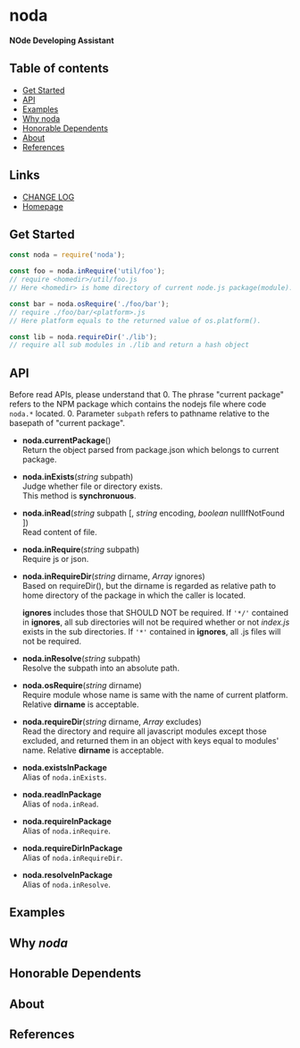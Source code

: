 #	noda
__NOde Developing Assistant__

##	Table of contents

*	[Get Started](#get-started)
*	[API](#api)
* 	[Examples](#examples)
*	[Why noda](#why-noda)
*	[Honorable Dependents](#honorable-dependents)
*	[About](#about)
*	[References](#references)

##	Links

*	[CHANGE LOG](./CHANGELOG.md)
*	[Homepage](https://github.com/YounGoat/noda)

##	Get Started

```javascript
const noda = require('noda');

const foo = noda.inRequire('util/foo');
// require <homedir>/util/foo.js
// Here <homedir> is home directory of current node.js package(module).

const bar = noda.osRequire('./foo/bar');
// require ./foo/bar/<platform>.js
// Here platform equals to the returned value of os.platform().

const lib = noda.requireDir('./lib');
// require all sub modules in ./lib and return a hash object
```

##	API

Before read APIs, please understand that
0.  The phrase "current package" refers to the NPM package which contains the nodejs file where code `noda.*` located.
0.  Parameter `subpath` refers to pathname relative to the basepath of "current package".

*	__noda.currentPackage__()  
    Return the object parsed from package.json which belongs to current package.

*	__noda.inExists__(*string* subpath)  
    Judge whether file or directory exists.  
    This method is __synchronuous__.

*	__noda.inRead__(*string* subpath [, *string* encoding, *boolean* nullIfNotFound ])  
    Read content of file.

*	__noda.inRequire__(*string* subpath)  
    Require js or json.

*	__noda.inRequireDir__(*string* dirname, *Array* ignores)  
    Based on requireDir(), but the dirname is regarded as relative path to home directory of the package in which the caller is located. 
    
    __ignores__ includes those that SHOULD NOT be required. If `'*/'` contained in __ignores__, all sub directories will not be required whether or not *index.js* exists in the sub directories. If `'*'` contained in __ignores__, all .js files will not be required.

*	__noda.inResolve__(*string* subpath)  
    Resolve the subpath into an absolute path.

*	__noda.osRequire__(*string* dirname)  
    Require module whose name is same with the name of current platform. Relative __dirname__ is acceptable.

*	__noda.requireDir__(*string* dirname, *Array* excludes)  
    Read the directory and require all javascript modules except those excluded, and returned them in an object with keys equal to modules' name. Relative __dirname__ is acceptable.

*   __noda.existsInPackage__  
    Alias of `noda.inExists`.

*   __noda.readInPackage__  
    Alias of `noda.inRead`.

*   __noda.requireInPackage__  
    Alias of `noda.inRequire`.

*   __noda.requireDirInPackage__  
    Alias of `noda.inRequireDir`.

*   __noda.resolveInPackage__  
    Alias of `noda.inResolve`.

##  Examples

##  Why *noda*

##  Honorable Dependents

##  About

##  References
